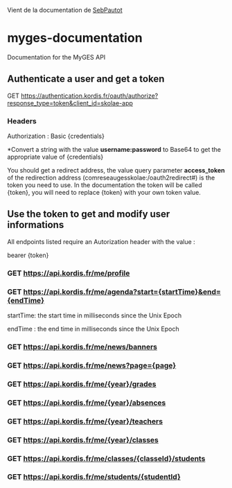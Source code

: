 Vient de la documentation de [SebPautot](https://github.com/SebPautot)

# myges-documentation
Documentation for the MyGES API

## Authenticate a user and get a token
GET https://authentication.kordis.fr/oauth/authorize?response_type=token&client_id=skolae-app
### Headers
Authorization : Basic {credentials}

*Convert a string with the value <b>username:password</b> to Base64 to get the appropriate value of {credentials}

You should get a redirect address, the value query parameter <b>access_token</b> of the redirection address (comreseaugesskolae:/oauth2redirect#) is the token you need to use. In the documentation the token will be called {token}, you will need to replace {token} with your own token value.

## Use the token to get and modify user informations

All endpoints listed require an Autorization header with the value :

bearer {token}

### GET https://api.kordis.fr/me/profile

### GET https://api.kordis.fr/me/agenda?start={startTime}&end={endTime}

startTime: the start time in milliseconds since the Unix Epoch

endTime : the end time in milliseconds since the Unix Epoch

### GET https://api.kordis.fr/me/news/banners

### GET https://api.kordis.fr/me/news?page={page}

### GET https://api.kordis.fr/me/{year}/grades

### GET https://api.kordis.fr/me/{year}/absences

### GET https://api.kordis.fr/me/{year}/teachers

### GET https://api.kordis.fr/me/{year}/classes

### GET https://api.kordis.fr/me/classes/{classeId}/students

### GET https://api.kordis.fr/me/students/{studentId}

